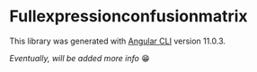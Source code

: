 # Fullexpressionconfusionmatrix

This library was generated with [Angular CLI](https://github.com/angular/angular-cli) version 11.0.3.

*Eventually, will be added more info* 😁
